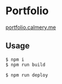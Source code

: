 # Portfolio

[portfolio.calmery.me](http://portfolio.calmery.me/)

## Usage

```shell
$ npm i
$ npm run build
```

```shell
$ npm run deploy
```

